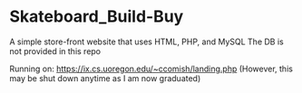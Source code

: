 # Skateboard_Build-Buy
A simple store-front website that uses HTML, PHP, and MySQL
The DB is not provided in this repo

Running on: https://ix.cs.uoregon.edu/~ccomish/landing.php
(However, this may be shut down anytime as I am now graduated)


